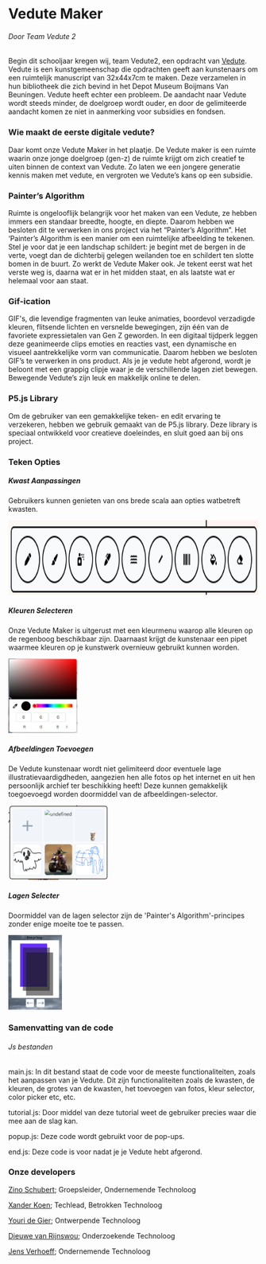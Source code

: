 # Vedute Maker
###### Door Team Vedute 2
Begin dit schooljaar kregen wij, team Vedute2, een opdracht van [Vedute](https://vedute.nl/). Vedute is een kunstgemeenschap die opdrachten geeft aan kunstenaars om een ruimtelijk manuscript van 32x44x7cm te maken. Deze verzamelen in hun bibliotheek die zich bevind in het Depot Museum Boijmans Van Beuningen.
Vedute heeft echter een probleem. De aandacht naar Vedute wordt steeds minder, de doelgroep wordt ouder, en door de gelimiteerde aandacht komen ze niet in aanmerking voor subsidies en fondsen.
### Wie maakt de eerste digitale vedute?
Daar komt onze Vedute Maker in het plaatje. De Vedute maker is een ruimte waarin onze jonge doelgroep (gen-z) de ruimte krijgt om zich creatief te uiten binnen de context van Vedute. Zo laten we een jongere generatie kennis maken met vedute, en vergroten we Vedute’s kans op een subsidie.
### Painter’s Algorithm
Ruimte is ongelooflijk belangrijk voor het maken van een Vedute, ze hebben immers een standaar breedte, hoogte, en diepte. Daarom hebben we besloten dit te verwerken in ons project via het “Painter’s Algorithm”.
Het ‘Painter’s Algorithm is een manier om een ruimtelijke afbeelding te tekenen. Stel je voor dat je een landschap schildert: je begint met de bergen in de verte, voegt dan de dichterbij gelegen weilanden toe en schildert ten slotte bomen in de buurt.
Zo werkt de Vedute Maker ook. Je tekent eerst wat het verste weg is, daarna wat er in het midden staat, en als laatste wat er helemaal voor aan staat.
### Gif-ication
GIF's, die levendige fragmenten van leuke animaties, boordevol verzadigde kleuren, flitsende lichten en versnelde bewegingen, zijn één van de favoriete expressietalen van Gen Z geworden. In een digitaal tijdperk leggen deze geanimeerde clips emoties en reacties vast, een dynamische en visueel aantrekkelijke vorm van communicatie.
Daarom hebben we besloten GIF’s te verwerken in ons product. Als je je vedute hebt afgerond, wordt je beloont met een grappig clipje waar je de verschillende lagen ziet bewegen. Bewegende Vedute’s zijn leuk en makkelijk online te delen.
### P5.js Library
Om de gebruiker van een gemakkelijke teken- en edit ervaring te verzekeren, hebben we gebruik gemaakt van de P5.js library. Deze library is speciaal ontwikkeld voor creatieve doeleindes, en sluit goed aan bij ons project.
### Teken Opties
##### Kwast Aanpassingen
Gebruikers kunnen genieten van ons brede scala aan opties watbetreft kwasten.

<img src="./Images/readme/drawingoptions.png" height="150">

##### Kleuren Selecteren
Onze Vedute Maker is uitgerust met een kleurmenu waarop alle kleuren op de regenboog beschikbaar zijn. Daarnaast krijgt de kunstenaar een pipet waarmee kleuren op je kunstwerk overnieuw gebruikt kunnen worden.

<img src="./Images/readme/colorselecter.png" height="150">

##### Afbeeldingen Toevoegen
De Vedute kunstenaar wordt niet gelimiteerd door eventuele lage illustratievaardigdheden, aangezien hen alle fotos op het internet en uit hen persoonlijk archief ter beschikking heeft! Deze kunnen gemakkelijk toegoevoegd worden doormiddel van de afbeeldingen-selector.

<img src="./Images/readme/imgselector.png" height="150">

##### Lagen Selecter
Doormiddel van de lagen selector zijn de 'Painter's Algorithm'-principes zonder enige moeite toe te passen.

<img src="./Images/readme/layerselector.png" height="150">

### Samenvatting van de code
###### Js bestanden

main.js: In dit bestand staat de code voor de meeste functionaliteiten, zoals het aanpassen van je Vedute. Dit zijn functionaliteiten zoals de kwasten, de kleuren, de grotes van de kwasten, het toevoegen van fotos, kleur selector, color picker etc, etc. 

tutorial.js: Door middel van deze tutorial weet de gebruiker precies waar die mee aan de slag kan.

popup.js: Deze code wordt gebruikt voor de pop-ups.

end.js: Deze code is voor nadat je je Vedute hebt afgerond.
### Onze developers
[Zino Schubert](https://github.com/1010115); Groepsleider, Ondernemende Technoloog

[Xander Koen](https://github.com/xanderkoen); Techlead, Betrokken Technoloog

[Youri de Gier](https://github.com/vultouri03); Ontwerpende Technoloog

[Dieuwe van Rijnswou](https://github.com/soapinmysight); Onderzoekende Technoloog

[Jens Verhoeff](https://github.com/JensV72); Ondernemende Technoloog



